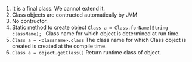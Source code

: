 1. It is a final class. We cannot extend it. 
2. Class objects are contructed automatically by JVM
3. No contructor. 
4. Static method to create object ```Class a = Class.forName(String className); ``` Class name for which object is determined at run time. 
5. ``` Class a = <classname>.class ``` The class name for which Class object is created is created at the compile time.    
6. ``` Class a = object.getClass() ``` Return runtime class of object.   
